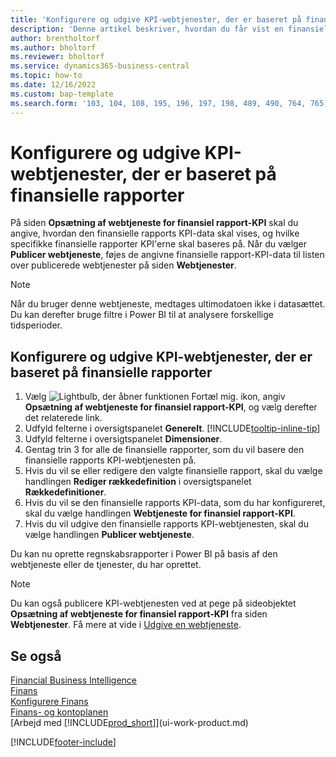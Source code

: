 ```yaml
---
title: 'Konfigurere og udgive KPI-webtjenester, der er baseret på finansielle rapporter'
description: 'Denne artikel beskriver, hvordan du får vist en finansielle rapports KPI-data ud fra bestemte finansielle rapporter.'
author: brentholtorf
ms.author: bholtorf
ms.reviewer: bholtorf
ms.service: dynamics365-business-central
ms.topic: how-to
ms.date: 12/16/2022
ms.custom: bap-template
ms.search.form: '103, 104, 108, 195, 196, 197, 198, 489, 490, 764, 765, 766'
---
```

# <a name="set-up-and-publish-kpi-web-services-based-on-financial-reports"></a>Konfigurere og udgive KPI-webtjenester, der er baseret på finansielle rapporter

På siden **Opsætning af webtjeneste for finansiel rapport-KPI** skal du angive, hvordan den finansielle rapports KPI-data skal vises, og hvilke specifikke finansielle rapporter KPI'erne skal baseres på. Når du vælger **Publicer webtjeneste**, føjes de angivne finansielle rapport-KPI-data til listen over publicerede webtjenester på siden **Webtjenester**.

> [!NOTE]
> Når du bruger denne webtjeneste, medtages ultimodatoen ikke i datasættet. Du kan derefter bruge filtre i Power BI til at analysere forskellige tidsperioder.

## <a name="set-up-and-publish-a-kpi-web-service-based-on-financial-reports"></a>Konfigurere og udgive KPI-webtjenester, der er baseret på finansielle rapporter
  
1. Vælg ![Lightbulb, der åbner funktionen Fortæl mig.](media/ui-search/search_small.png "Fortæl mig, hvad du vil foretage dig") ikon, angiv **Opsætning af webtjeneste for finansiel rapport-KPI**, og vælg derefter det relaterede link.
2. Udfyld felterne i oversigtspanelet **Generelt**. [!INCLUDE[tooltip-inline-tip](includes/tooltip-inline-tip_md.md)]
3. Udfyld felterne i oversigtspanelet **Dimensioner**.
4. Gentag trin 3 for alle de finansielle rapporter, som du vil basere den finansielle rapports KPI-webtjenesten på.  
5. Hvis du vil se eller redigere den valgte finansielle rapport, skal du vælge handlingen **Rediger rækkedefinition** i oversigtspanelet **Rækkedefinitioner**.
6. Hvis du vil se den finansielle rapports KPI-data, som du har konfigureret, skal du vælge handlingen **Webtjeneste for finansiel rapport-KPI**.
7. Hvis du vil udgive den finansielle rapports KPI-webtjenesten, skal du vælge handlingen **Publicer webtjeneste**.

Du kan nu oprette regnskabsrapporter i Power BI på basis af den webtjeneste eller de tjenester, du har oprettet.

> [!NOTE]  
> Du kan også publicere KPI-webtjenesten ved at pege på sideobjektet **Opsætning af webtjeneste for finansiel rapport-KPI** fra siden **Webtjenester**. Få mere at vide i [Udgive en webtjeneste](across-how-publish-web-service.md).

## <a name="see-also"></a>Se også

[Financial Business Intelligence](bi.md)  
[Finans](finance.md)  
[Konfigurere Finans](finance-setup-finance.md)  
[Finans- og kontoplanen](finance-general-ledger.md)  
[Arbejd med [!INCLUDE[prod_short](includes/prod_short.md)]](ui-work-product.md)

[!INCLUDE[footer-include](includes/footer-banner.md)]
